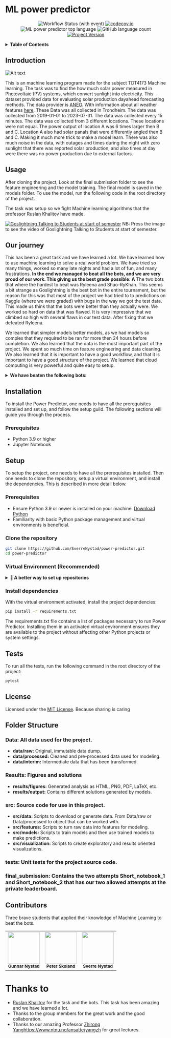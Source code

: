 # ML power predictor  

<div align="center">

![Workflow Status (with event)](https://img.shields.io/github/actions/workflow/status/SverreNystad/power-predictor/python-package.yml)
[![codecov.io](https://codecov.io/github/SverreNystad/power-predictor/coverage.svg?branch=main)](https://codecov.io/github/SverreNystad/power-predictor?branch=main)
![ML power predictor top language](https://img.shields.io/github/languages/top/SverreNystad/power-predictor)
![GitHub language count](https://img.shields.io/github/languages/count/SverreNystad/power-predictor)
[![Project Version](https://img.shields.io/badge/version-1.0.0-blue)](https://img.shields.io/badge/version-1.0.0-blue)

</div>

<details>
  <summary> <b> Table of Contents </b> </summary>
  <ol>
    <li>
    <a href="#ML power predictor"> Power Predictor </a>
    </li>
    <li>
      <a href="#Introduction">Introduction</a>
    </li>
    </li>
    <li><a href="#Usage">Usage</a></li>
    <li><a href="#Installation">Installation</a>
      <ul>
        <li><a href="#Prerequisites">Prerequisites</a></li>
        <li><a href="#Setup">Setup</a></li>
      </ul>
    </li>
    <li><a href="#Tests">Tests</a></li>
    <li><a href="#license">License</a></li>
  </ol>
</details>

## Introduction

![Alt text](docs/model_image.png)

This is an machine learning program made for the subject TDT4173 Machine learning. The task was to find the how much solar power measured in Photovoltaic (PV) systems, which convert sunlight into electricity. This dataset provided data for evaluating solar production dayahead forecasting methods. The data provider is [ANEO](https://www.aneo.com/). With information about all weather features [here](https://www.meteomatics.com/en/api/available-parameters/alphabetic-list/). These Data was all collected in Trondheim. The data was collected from 2019-01-01 to 2023-07-31. The data was collected every 15 minutes. The data was collected from 3 different locations. These locations were not equal. The power output of location A was 6 times larger then B and C. Location A also had solar panals that were differently angled then B and C. Making it much more trick to make a model learn.
There was also much noise in the data, with outages and times during the night with zero sunlight that there was reported solar production, and also times at day were there was no power production due to external factors.

## Usage
After cloning the project, Look at the final submission folder to see the feature engineering and the model training. The final model is saved in the models folder. To use the model, run the following code in the root directory of the project.


The task was setup so we fight Machine learning algorithms that the professor Ruslan Khalitov have made.

[![Goslightning Talking to Students at start of semester](docs/bots/goslightning.png)](docs/supergosling_lowres.mp4)
NB: Press the image to see the video of Goslightning Talking to Students at start of semester.

## Our journey
This has been a great task and we have learned a lot. We have learned how to use machine learning to solve a real world problem.
We have tried so many things, worked so many late nights and had a lot of fun, and many frustrations.
**In the end we managed to beat all the bots, and we are very proud of our work. This giving us the best grade possible: A**
The two bots that where the hardest to beat was Ryleena and Shao-RyKhan. This seems a bit strange as Goslightning is the best bot in the entire tournament, but the reason for this was that most of the project we had tried to to predictions on Kaggle (where we were graded) with bugs in the way we got the test data. This made us think that the bots were better than they actually were. We worked so hard on data that was flawed. It is very impressive that we climbed so high with several flaws in our test data. After fixing that we defeated Ryleena. 

We learned that simpler models better models, as we had models so complex that they required to be ran for more then 24 hours before completion. We also learned that the data is the most important part of the project. We spent so much time on feature engineering and data cleaning. We also learned that it is important to have a good workflow, and that it is important to have a good structure of the project. We learned that cloud computing is very powerful and quite easy to setup.
<details>
  <summary><b> We have beaten the following bots: </b></summary>

  ![gosborg](docs/bots/gosborg.png)
  
The Gosborg 2049 VT was random guessing between 0 and max pv measurement.
  ![kenshi](docs/bots/kenshi.png)
  
The Kenshi VT was using Linear Regression, with no feature engineering or other preprocessing.
  ![quan-gos-chill](docs/bots/quan-gos-chill.png)
  
Quan Gos Chill was Average for each location at the specified hour.
  ![gosipon](docs/bots/gospion.png)
  
Gospion was using Random Forest with minial feature engineering.
  ![ryleena](docs/bots/ryleena.png)
  
Frostling was using an AutoML solution using H2O, the VT had some feature engineering and random split.
  ![frostling](docs/bots/frostling.png)
  
Frostling used CatBoost with good feature engineering and good hyperparams.
  ![La La Lizard](docs/bots/la-la-lizard.png)
  
La La Lizard was the avereage of two teaching assistans models 
  ![KEN-O](docs/bots/ken-o.png)
  
Keno used a single LightGBM with with change target and extensive hyperparameters search. It used one model for all 3 locations.
  ![Shao RyKhan](docs/bots/shao-rykhan.png)
  
Shao TyKhan was made by using the best teaching assistants models, then averageing 10 different CatBoost models, having great hyper parameters and good feature engineering. But different to the other Virtual Teams was that it used one model for each location. 
  ![Alt text](docs/bots/goslightning.png)
  
  Goslightning was the best model that the professor made. This model had extended time to be finished. It used Geometric mean of 10 models from the best teaching assistanst, 1 model averaged from other teaching assistanst solutions, 2 LightGBM models with finetuning from the professor. This was the hardest bot in the compotition. 
</details>


## Installation
To install the Power Predictor, one needs to have all the prerequisites installed and set up, and follow the setup guild. The following sections will guide you through the process.
### Prerequisites
- Python 3.9 or higher
- Jupyter Notebook
  
## Setup
To setup the project, one needs to have all the prerequisites installed. Then one needs to clone the repository, setup a virtual environment, and install the dependencies. This is described in more detail below.

### Prerequisites
- Ensure Python 3.9 or newer is installed on your machine. [Download Python](https://www.python.org/downloads/)
- Familiarity with basic Python package management and virtual environments is beneficial.

### Clone the repository
```bash
git clone https://github.com/SverreNystad/power-predictor.git
cd power-predictor
```

### Virtual Environment (Recommended)

<details> 
<summary><strong>🚀 A better way to set up repositories </strong></summary>

A virtual environment in Python is a self-contained directory that contains a Python installation for a particular version of Python, plus a number of additional packages. Using a virtual environment for your project ensures that the project's dependencies are isolated from the system-wide Python and other Python projects. This is especially useful when working on multiple projects with differing dependencies, as it prevents potential conflicts between packages and allows for easy management of requirements.

1.  **To set up and use a virtual environment for Power Predictor:**
    First, install the virtualenv package using pip. This tool helps create isolated Python environments.
    ```bash
    pip install virtualenv
    ```

2. **Create virtual environment**
    Next, create a new virtual environment in the project directory. This environment is a directory containing a complete Python environment (interpreter and other necessary files).
    ```bash
    python -m venv venv
    ```

4. **Activate virtual environment**
    To activate the environment, run the following command:
    * For windows:
        ```cmd
        source ./venv/Scripts/activate
        ```

    * For Linux / MacOS:
        ```bash
        source venv/bin/activate
        ```
</details>

### Install dependencies
With the virtual environment activated, install the project dependencies:
```bash
pip install -r requirements.txt
```
The requirements.txt file contains a list of packages necessary to run Power Predictor. Installing them in an activated virtual environment ensures they are available to the project without affecting other Python projects or system settings.


## Tests
To run all the tests, run the following command in the root directory of the project:
```bash
pytest
```

## License
Licensed under the [MIT License](LICENSE). Because sharing is caring

## Folder Structure

### **Data:** All data used for the project.
* **data/raw:** Original, immutable data dump.
* **data/processed:** Cleaned and pre-processed data used for modeling.
* **data/interim:** Intermediate data that has been transformed.

### **Results:** Figures and solutions
* **results/figures:** Generated analysis as HTML, PNG, PDF, LaTeX, etc.
* **results/output:** Contains different solutions generated by models.

### **src:** Source code for use in this project.
* **src/data:** Scripts to download or generate data. From Data/raw or Data/processed to object that can be worked with.
* **src/features:** Scripts to turn raw data into features for modeling.
* **src/models:** Scripts to train models and then use trained models to make predictions.
* **src/visualization:** Scripts to create exploratory and results oriented visualizations.

### **tests:** Unit tests for the project source code.

### **final_submission:** Contains the two attempts Short_notebook_1 and Short_notebook_2 that has our two allowed attempts at the private leaderboard.

## Contributors
Three brave students that applied their knowledge of Machine Learning to beat the bots.


<table>
    <td align="center">
        <a href="https://github.com/Gunnar2908">
            <img src="https://github.com/Gunnar2908.png?size=100" width="100px;"/><br />
            <sub><b>Gunnar Nystad</b></sub>
        </a>
    </td>
    <td align="center">
        <a href="https://github.com/pskoland">
            <img src="https://github.com/pskoland.png?size=100" width="100px;"/><br />
            <sub><b>Peter Skoland</b></sub>
        </a>
    </td>
    <td align="center">
        <a href="https://github.com/SverreNystad">
            <img src="https://github.com/SverreNystad.png?size=100" width="100px;"/><br />
            <sub><b>Sverre Nystad</b></sub>
        </a>
    </td>
  
  </tr>
</table>

# Thanks to

* [Ruslan Khalitov](https://github.com/RuslanKhalitov) for the task and the bots. This task has been amazing and we have learned a lot.
* Thanks to the group members for the great work and the good collaboration.
* Thanks to our amazing Professor [Zhirong Yang](https://www.ntnu.no/ansatte/yangzh)https://www.ntnu.no/ansatte/yangzh for great lectures.
